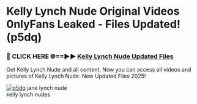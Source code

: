 # Kelly Lynch Nude Original Videos 0nlyFans Leaked - Files Updated! (p5dq)

<h3>🔴 CLICK HERE 🌐==►► <a href="https://tinyurl.com/52m3yx9h" rel="nofollow">Kelly Lynch Nude Updated Files</a></h3>

Get Kelly Lynch Nude and all content. Now you can access all videos and pictures of Kelly Lynch Nude. New Updated Files 2025!

[![p5dq](https://i.imgur.com/TnHtlc8.gif)](https://tinyurl.com/52m3yx9h)
jane lynch nude<br>
kelly lynch nudes